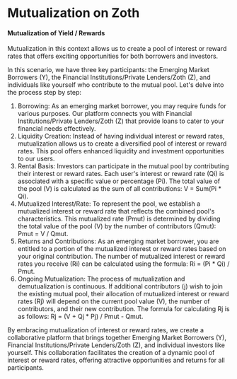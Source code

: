 # Mutualization on Zoth

#### Mutualization of Yield / Rewards

Mutualization in this context allows us to create a pool of interest or reward rates that offers exciting opportunities for both borrowers and investors.

In this scenario, we have three key participants: the Emerging Market Borrowers (Y), the Financial Institutions/Private Lenders/Zoth (Z), and individuals like yourself who contribute to the mutual pool. Let's delve into the process step by step:

1. Borrowing: As an emerging market borrower, you may require funds for various purposes. Our platform connects you with Financial Institutions/Private Lenders/Zoth (Z) that provide loans to cater to your financial needs effectively.
2. Liquidity Creation: Instead of having individual interest or reward rates, mutualization allows us to create a diversified pool of interest or reward rates. This pool offers enhanced liquidity and investment opportunities to our users.
3. Rental Basis: Investors can participate in the mutual pool by contributing their interest or reward rates. Each user's interest or reward rate (Qi) is associated with a specific value or percentage (Pi). The total value of the pool (V) is calculated as the sum of all contributions: V = Sum(Pi \* Qi).
4. Mutualized Interest/Rate: To represent the pool, we establish a mutualized interest or reward rate that reflects the combined pool's characteristics. This mutualized rate (Pmut) is determined by dividing the total value of the pool (V) by the number of contributors (Qmut): Pmut = V / Qmut.
5. Returns and Contributions: As an emerging market borrower, you are entitled to a portion of the mutualized interest or reward rates based on your original contribution. The number of mutualized interest or reward rates you receive (Ri) can be calculated using the formula: Ri = (Pi \* Qi) / Pmut.
6. Ongoing Mutualization: The process of mutualization and demutualization is continuous. If additional contributors (j) wish to join the existing mutual pool, their allocation of mutualized interest or reward rates (Rj) will depend on the current pool value (V), the number of contributors, and their new contribution. The formula for calculating Rj is as follows: Rj = (V + Qj \* Pj) / Pmut - Qmut.

By embracing mutualization of interest or reward rates, we create a collaborative platform that brings together Emerging Market Borrowers (Y), Financial Institutions/Private Lenders/Zoth (Z), and individual investors like yourself. This collaboration facilitates the creation of a dynamic pool of interest or reward rates, offering attractive opportunities and returns for all participants.
